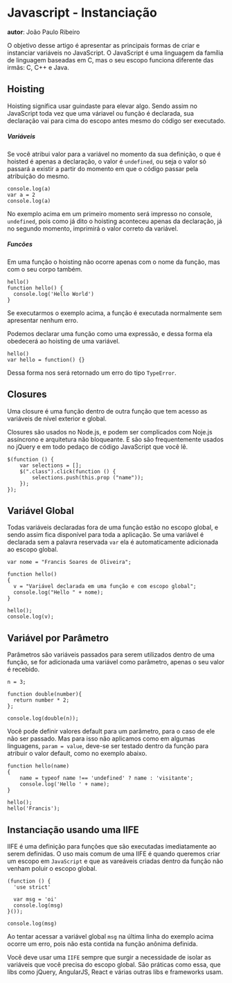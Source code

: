 # Javascript - Instanciação
**autor**: João Paulo Ribeiro

O objetivo desse artigo é apresentar as principais formas de criar e instanciar variáveis no JavaScript. O JavaScript é uma linguagem da família de linguagem baseadas em C, mas o seu escopo funciona diferente das irmãs: C, C++ e Java.

## Hoisting
Hoisting significa usar guindaste para elevar algo. Sendo assim no JavaScript toda vez que uma váriavel ou função é declarada, sua declaração vai para cima do escopo antes mesmo do código ser executado.

##### Variáveis
Se você atribui valor para a variável no momento da sua definição, o que é hoisted é apenas a declaração, o valor é `undefined`, ou seja o valor só passará a existir a partir do momento em que o código passar pela atribuição do mesmo.

```
console.log(a)
var a = 2
console.log(a)
```
No exemplo acima em um primeiro momento será impresso no console, `undefined`, pois como já dito o hoisting aconteceu apenas da declaração, já no segundo momento, imprimirá o valor correto da variável.

##### Funcões
Em uma função o hoisting não ocorre apenas com o nome da função, mas com o seu corpo também.
```
hello()
function hello() {
  console.log('Hello World')
}
```
Se executarmos o exemplo acima, a função é executada normalmente sem apresentar nenhum erro.

Podemos declarar uma função como uma expressão, e dessa forma ela obedecerá ao hoisting de uma variável.
```
hello()
var hello = function() {}
```
Dessa forma nos será retornado um erro do tipo `TypeError`.

## Closures
Uma closure é uma função dentro de outra função que tem acesso as variáveis de nível exterior e global.

Closures são usados no Node.js, e podem ser complicados com Noje.js assíncrono e arquitetura não bloqueante. E são são frequentemente usados no jQuery e em todo pedaço de código JavaScript que você lê.
```
$(function () {
    var selections = [];
    $(".class").click(function () {
        selections.push(this.prop ("name"));
    });
});
```

## Variável Global
Todas variáveis declaradas fora de uma função estão no escopo global, e sendo assim fica disponível para toda a aplicação. Se uma variável é declarada sem a palavra reservada `var` ela é automaticamente adicionada ao escopo global.

```
var nome = "Francis Soares de Oliveira";

function hello()
{
  v = "Variável declarada em uma função e com escopo global";
  console.log("Hello " + nome);
}

hello();
console.log(v);
```

## Variável por Parâmetro

Parâmetros são variáveis passados para serem utilizados dentro de uma função, se for adicionada uma variável como parâmetro, apenas o seu valor é recebido.

```
n = 3;

function double(number){
  return number * 2;
};

console.log(double(n));
```

Você pode definir valores default para um parâmetro, para o caso de ele não ser passado. Mas para isso não aplicamos como em algumas linguagens, `param = value`, deve-se ser testado dentro da função para atribuir o valor default, como no exemplo abaixo.

```
function hello(name)
{
    name = typeof name !== 'undefined' ? name : 'visitante';
    console.log('Hello ' + name);
}

hello();
hello('Francis');
```

## Instanciação usando uma IIFE

IIFE é uma definição para funções que são executadas imediatamente ao serem definidas. O uso mais comum de uma IIFE é quando queremos criar um escopo em `JavaScript` e que as vareáveis criadas dentro da função não venham poluir o escopo global.

```
(function () {
  'use strict'

  var msg = 'oi'
  console.log(msg)
}());

console.log(msg)
```

Ao tentar acessar a variável global `msg` na última linha do exemplo acima ocorre um erro, pois não esta contida na função anônima definida.

Você deve usar uma `IIFE` sempre que surgir a necessidade de isolar as variáveis que você precisa do escopo global. São práticas como essa, que libs como jQuery, AngularJS, React e várias outras libs e frameworks usam.
